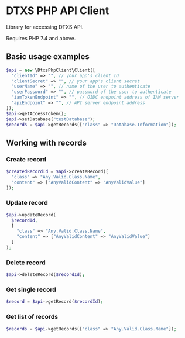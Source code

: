 # DTXS PHP API Client

Library for accessing DTXS API.

Requires PHP 7.4 and above.

## Basic usage examples

```php
$api = new \DtxsPhpClient\Client([
  "clientId" => "", // your app's client ID
  "clientSecret" => "", // your app's client secret
  "userName" => "", // name of the user to authenticate
  "userPassword" => "", // password of the user to authenticate
  "iamTokenEndpoint" => "", // OIDC endpoint address of IAM server
  "apiEndpoint" => "", // API server endpoint address
]);
$api->getAccessToken();
$api->setDatabase("testDatabase");
$records = $api->getRecords(["class" => "Database.Information"]);
```

## Working with records

### Create record

```php
$createdRecordId = $api->createRecord([
  "class" => "Any.Valid.Class.Name",
  "content" => ["AnyValidContent" => "AnyValidValue"]
]);
```

### Update record

```php
$api->updateRecord(
  $recordId,
  [
    "class" => "Any.Valid.Class.Name",
    "content" => ["AnyValidContent" => "AnyValidValue"]
  ]
);
```

### Delete record

```php
$api->deleteRecord($recordId);
```

### Get single record

```php
$record = $api->getRecord($recordId);
```

### Get list of records

```php
$records = $api->getRecords(["class" => "Any.Valid.Class.Name"]);
```